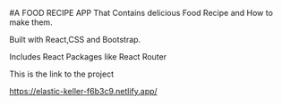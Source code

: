 #A FOOD RECIPE APP That Contains delicious Food Recipe and How to make them.

Built with React,CSS and Bootstrap.

Includes React Packages like React Router

This is the link to the project

https://elastic-keller-f6b3c9.netlify.app/



 
